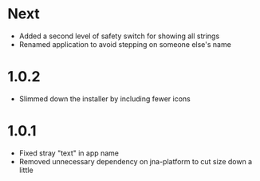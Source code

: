 # Next
- Added a second level of safety switch for showing all strings
- Renamed application to avoid stepping on someone else's name

# 1.0.2
- Slimmed down the installer by including fewer icons

# 1.0.1
- Fixed stray "text" in app name
- Removed unnecessary dependency on jna-platform to cut size down a little
